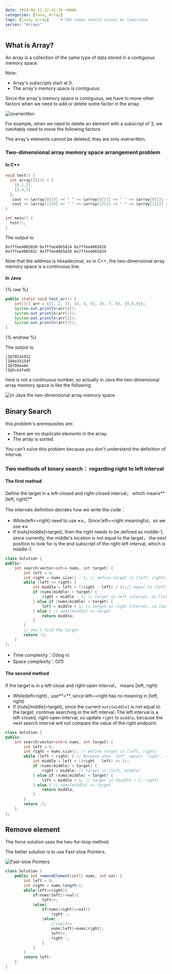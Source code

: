 ```yaml
---
date: 2024-06-21 22:42:38 +0800
categories: [Java, Array]
tags: [java, array]     # TAG names should always be lowercase
series: "Arrays"
---
```


## What is Array?

An array is a collection of the same type of data stored in a contiguous memory space.

Note: 

- Array's subscripts start at 0.
- The array's memory space is contiguous.

Since the array's memory space is contiguous, we have to move other factors when we need to add or delete some factor in the array.

![overwritten](https://raw.githubusercontent.com/Flowers2Algernon/flowers2algernon.github.io/main/assets/images/062101.png)

For example, when we need to delete an element with a subscript of 3, we inevitably need to move the following factors. 

The array's elements cannot be deleted; they are only overwritten.

### Two-dimensional array memory space arrangement problem

#### In C++

```c++ 
void test() {
  int array[2][3] = {
    {0,1,2},
    {3,4,5}
  };
   cout << &array[0][0] << " " << &array[0][1] << " " << &array[0][2] << endl;
   cout << &array[1][0] << " " << &array[1][1] << " " << &array[1][2] << endl;
}

int main() {
  test();
}
```

The output is:

```
0x7ffee4065820 0x7ffee4065824 0x7ffee4065828
0x7ffee406582c 0x7ffee4065830 0x7ffee4065834
```

Note that the address is hexadecimal, so in C++, the two-dimensional array memory space is a continuous line.

#### In Java

{% raw %}

```java
public static void test_arr() {
    int[][] arr = {{1, 2, 3}, {3, 4, 5}, {6, 7, 8}, {9,9,9}};
    System.out.println(arr[0]);
    System.out.println(arr[1]);
    System.out.println(arr[2]);
    System.out.println(arr[3]);
}
```

{% endraw %}

The output is:

```
[I@7852e922
[I@4e25154f
[I@70dea4e
[I@5c647e05
```

here is not a continuous number, so actually in Java the two-dimensional array memory space is like the following:

 ![in Java the two-dimensional array memory space](https://raw.githubusercontent.com/Flowers2Algernon/flowers2algernon.github.io/main/assets/images/062102.png)

## Binary Search

[Binary Search Problem]: https://leetcode.com/problems/binary-search/

this problem's prerequisites are:

- There are no duplicate elements in the array.
- The array is sorted.

You can't solve this problem because you don't understand the definition of interval.

### Two methods of binary search： regarding right to left interval

#### The first method

Define the target in a left-closed and right-closed interval， which means**[left, right]**

The intervals definition decides how we write the code：

- While(left<=right) need to use **<=**，Since left==right meaningful，so we use **<=**
- If (nuts[middle]>target), then the right needs to be defined as middle-1, since currently, the middle's location is not equal to the target， the next position to look for is the end subscript of the right-left interval, which is middle-1.

```c++
class Solution {
public:
    int search(vector<int>& nums, int target) {
        int left = 0;
        int right = nums.size() - 1; // define target in [left, right] interval
        while (left <= right) { 
            int middle = left + ((right - left) / 2);// equal to (left + right)/2
            if (nums[middle] > target) {
                right = middle - 1; // target in left interval，so [left, middle - 1]
            } else if (nums[middle] < target) {
                left = middle + 1; // target in right interval, so [middle + 1, right]
            } else { // nums[middle] == target
                return middle; 
            }
        }
        // don't find the target
        return -1;
    }
};
```

- Time complexity：O(log n)
- Space complexity：O(1)

#### The second method

If the target is in a left-close and right-open interval， means [left, right)

- While(left<right) , use**<**, since left==right has no meaning in [left, right)
- If (nuts[middle]>target),  since the current `nuts[middle]` is not equal to the target, continue searching in the left interval. The left interval is a left-closed, right-open interval, so update `right` to `middle`, because the next search interval will not compare the value of the right endpoint.

```c++
class Solution {
public:
    int search(vector<int>& nums, int target) {
        int left = 0;
        int right = nums.size(); // define target in [left, right)
        while (left < right) { // Because when `left` equals `right`, the interval `[left, right)` is an invalid space, so use `<`.
            int middle = left + ((right - left) >> 1);
            if (nums[middle] > target) {
                right = middle; // target in [left, middle)
            } else if (nums[middle] < target) {
                left = middle + 1; // target in [middle + 1, right)
            } else { // nums[middle] == target
                return middle; 
            }
        }
        return -1;
    }
};
```

## Remove element

[No 27 ]: https://leetcode.com/problems/remove-element/

The force solution uses the two-for-loop method.

The better solution is to use Fast-slow Pointers.

![Fast-slow Pointers](https://raw.githubusercontent.com/Flowers2Algernon/flowers2algernon.github.io/main/assets/images/062103.gif)

```java
class Solution {
    public int removeElement(int[] nums, int val) {
        int left = 0;
        int right = nums.length-1;
        while(left<=right){
            if(nums[left]!=val){
                left++;
            }else{
                if(nums[right]==val){
                    right--;
                }else{
                    //replace
                    nums[left]=nums[right];
                    left++;
                    right--;
                }
            }
        }
        return left;
    }
}
```



